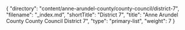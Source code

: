 {
  "directory": "content/anne-arundel-county/county-council/district-7",
  "filename": "_index.md",
  "shortTitle": "District 7",
  "title": "Anne Arundel County County Council District 7",
  "type": "primary-list",
  "weight": 7
}
